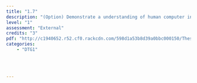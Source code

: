 ```yaml
---
title: "1.7"
description: "(Option) Demonstrate a understanding of human computer interaction"
level: "1"
assessment: "External"
credits: "3"
pdf: "http://c1940652.r52.cf0.rackcdn.com/598d1a53b8d39a0bbc000150/These-courses-are-currently-being-updated-by-NZQA-and-will-be-published-as-soon-as-they-are-available.pdf"
categories:
    - "DTG1"
    
    
    
    
---
```

